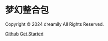 # 梦幻整合包

 Copyright © 2024 dreamily All Rights Reserved.

[Github](https://seahipage.gitee.io)
[Get Started](README.md)


<!-- 添加首页背景图片 -->
<!-- ![](_media/brave_kun.png) -->


<!-- 背景色 -->

 <!-- ![color](#f0f0f0)  -->